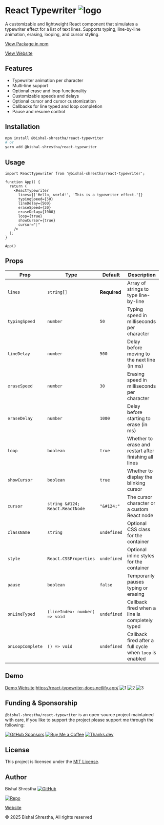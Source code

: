# React Typewriter ![logo](https://github.com/user-attachments/assets/bffc5afa-7adb-4aa4-91b8-3dd427595760)

A customizable and lightweight React component that simulates a typewriter effect for a list of text lines. Supports typing, line-by-line animation, erasing, looping, and cursor styling.

[View Package in npm](https://www.npmjs.com/package/@bishal-shrestha/react-typewriter)

[View Website](https://react-typewriter-docs.netlify.app/)

## Features
- Typewriter animation per character
- Multi-line support
- Optional erase and loop functionality
- Customizable speeds and delays
- Optional cursor and cursor customization
- Callbacks for line typed and loop completion
- Pause and resume control

## Installation
```bash
npm install @bishal-shrestha/react-typewriter
# or
yarn add @bishal-shrestha/react-typewriter
```

## Usage
```tsx
import ReactTypewriter from '@bishal-shrestha/react-typewriter';

function App() {
  return (
    <ReactTypewriter
      lines={['Hello, world!', 'This is a typewriter effect.']}
      typingSpeed={50}
      lineDelay={500}
      eraseSpeed={30}
      eraseDelay={1000}
      loop={true}
      showCursor={true}
      cursor="|"
    />
  );
}

App()
```
## Props
| Prop             | Type                            | Default     | Description                                                                 |
|------------------|----------------------------------|-------------|-----------------------------------------------------------------------------|
| `lines`          | `string[]`                       | **Required**| Array of strings to type line-by-line                                       |
| `typingSpeed`    | `number`                         | `50`        | Typing speed in milliseconds per character                                  |
| `lineDelay`      | `number`                         | `500`       | Delay before moving to the next line (in ms)                                |
| `eraseSpeed`     | `number`                         | `30`        | Erasing speed in milliseconds per character                                 |
| `eraseDelay`     | `number`                         | `1000`      | Delay before starting to erase (in ms)                                      |
| `loop`           | `boolean`                        | `true`      | Whether to erase and restart after finishing all lines                      |
| `showCursor`     | `boolean`                        | `true`      | Whether to display the blinking cursor                                      |
| `cursor`         | `string &#124; React.ReactNode` | `"&#124;"` | The cursor character or a custom React node |
| `className`      | `string`                         | `undefined` | Optional CSS class for the container                                        |
| `style`          | `React.CSSProperties`            | `undefined` | Optional inline styles for the container                                    |
| `pause`          | `boolean`                        | `false`     | Temporarily pauses typing or erasing                                        |
| `onLineTyped`    | `(lineIndex: number) => void`    | `undefined` | Callback fired when a line is completely typed                              |
| `onLoopComplete` | `() => void`                     | `undefined` | Callback fired after a full cycle when `loop` is enabled                    |

## Demo
[Demo Website](https://react-typewriter-docs.netlify.app/) https://react-typewriter-docs.netlify.app/
![1](https://github.com/user-attachments/assets/8193f092-e0ff-41df-b941-dc8cc45f91ac)
![2](https://github.com/user-attachments/assets/4bb3ce8a-ba7c-4ef4-86c7-dc11b9d6e1dd)
![3](https://github.com/user-attachments/assets/cbf209ae-8cc6-45db-8de2-dec509d9c341)

## Funding & Sponsorship
`@bishal-shrestha/react-typewriter` is an open-source project maintained with care, if you like to support the project please support me through the following:

[![GitHub Sponsors](https://img.shields.io/badge/GitHub%20Sponsors-Become%20a%20Sponsor-blueviolet?logo=githubsponsors&style=flat-square)](https://github.com/sponsors/shrestha-bishal)
[![Buy Me a Coffee](https://img.shields.io/badge/Buy%20Me%20a%20Coffee-Support%20Developer-yellow?logo=buymeacoffee&style=flat-square)](https://www.buymeacoffee.com/shresthabishal)
[![Thanks.dev](https://img.shields.io/badge/Thanks.dev-Appreciate%20Open%20Source-29abe0?logo=github&style=flat-square)](https://thanks.dev/gh/shrestha-bishal)

## License

This project is licensed under the [MIT License](./LICENSE).

## Author
Bishal Shrestha 
[![GitHub](https://img.shields.io/badge/GitHub-Profile-black?logo=github)](https://github.com/shrestha-bishal)

[![Repo](https://img.shields.io/badge/Repository-GitHub-black?logo=github)](https://github.com/shrestha-bishal/react-typewriter)

[Website](https://react-typewriter-docs.netlify.app)

© 2025 Bishal Shrestha, All rights reserved
